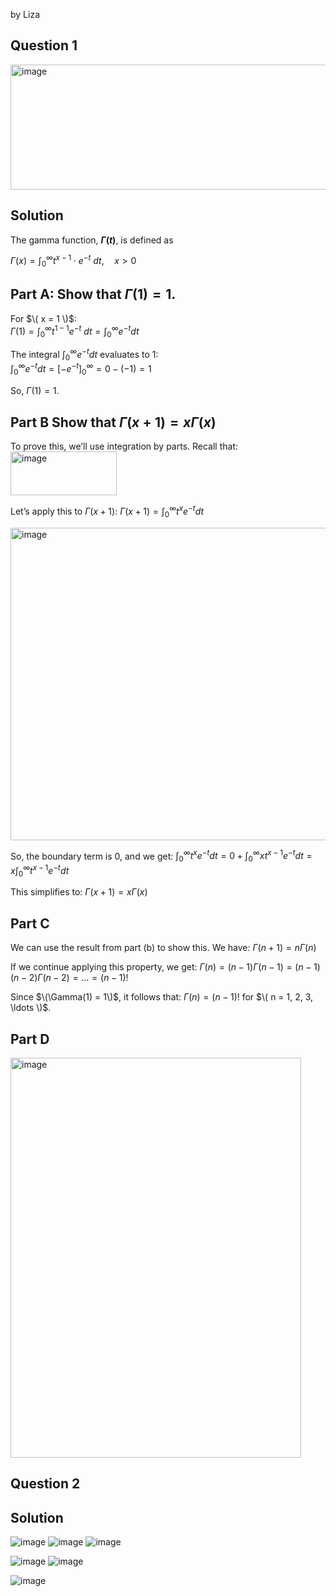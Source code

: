 by Liza

## Question 1
<img src="https://github.com/user-attachments/assets/6e168c6f-b871-4463-b71f-abba419c70be" alt="image" width="570" height="200">


## Solution 
The gamma function, **$Г(t)$**, is defined as 

$\Gamma(x) = \int_{0}^{\infty} t^{x-1} \cdot e^{-t} \ dt, \quad x > 0$

## Part A: Show that $\Gamma(1) = 1$.
For $\( x = 1 \)$:  
$\Gamma(1) = \int_{0}^{\infty} t^{1-1} e^{-t} \ dt = \int_{0}^{\infty} e^{-t}dt$

The integral $\int_{0}^{\infty} e^{-t} dt$ evaluates to 1:  
$\int_{0}^{\infty} e^{-t}  dt = \left[ -e^{-t} \right]_{0}^{\infty} = 0 - (-1) = 1$

So, $\Gamma(1) = 1$.

## Part B Show that  $\Gamma(x+1) = x\Gamma(x)$
To prove this, we’ll use integration by parts. Recall that:  
<img src="https://github.com/user-attachments/assets/5a92b12d-1267-4ba9-aa83-79ffed09e841" alt="image" width="170" height="70">


Let’s apply this to $\Gamma(x+1)$:
$\Gamma(x+1) = \int_{0}^{\infty} t^x e^{-t} dt$

<img src="https://github.com/user-attachments/assets/8f0886ea-45e0-4790-8d58-98d1791c526f" alt="image" width="550" height="500">


So, the boundary term is 0, and we get:
$\int_{0}^{\infty} t^x e^{-t} dt = 0 + \int_{0}^{\infty} x t^{x-1} e^{-t} dt = x \int_{0}^{\infty} t^{x-1} e^{-t} dt$

This simplifies to:
$\Gamma(x+1) = x \Gamma(x)$

## Part C
We can use the result from part (b) to show this. We have:
$\Gamma(n+1) = n \Gamma(n)$

If we continue applying this property, we get:
$\Gamma(n) = (n-1) \Gamma(n-1) = (n-1)(n-2) \Gamma(n-2) = \ldots = (n-1)!$

Since $\(\Gamma(1) = 1\)$, it follows that:
$\Gamma(n) = (n-1)!$
for $\( n = 1, 2, 3, \ldots \)$.

## Part D
<img src="https://github.com/user-attachments/assets/dd8e7b6e-dd4e-48ed-bc8b-67a080ec11bd" alt="image" width="465" height="640">


## Question 2

## Solution 
![image](https://github.com/user-attachments/assets/ed69ad40-02d2-472b-be4a-a93f553e47e2)
![image](https://github.com/user-attachments/assets/7254b520-42a5-4be3-ac2f-db54a684915c)
![image](https://github.com/user-attachments/assets/2b1bd13a-c1d2-43bb-b224-c0810735cb01)

![image](https://github.com/user-attachments/assets/19102c35-2605-44a0-bbbc-5712dfbe95e4)
![image](https://github.com/user-attachments/assets/4e7a4627-409b-4c12-9674-25099b308d3c)

![image](https://github.com/user-attachments/assets/088c4b25-7936-4a53-bbec-d426b5a87d3a)





